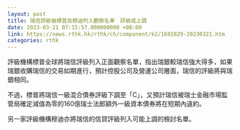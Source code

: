 ```yaml
---
layout: post
title: 瑞信評級被標普及穆迪列入觀察名單　評級或上調
date: 2023-03-21 07:15:57.000000000 +08:00
link: https://news.rthk.hk/rthk/ch/component/k2/1692829-20230321.htm
categories: rthk
---
```


評級機構標普全球將瑞信評級列入正面觀察名單，指出瑞銀較瑞信強大得多，如果瑞銀收購瑞信的交易如期進行，預計控股公司及營運公司層面，瑞信的評級將與瑞銀相同。

不過，標普將瑞信一級混合債券評級下調至「C」，又預計瑞信被瑞士金融市場監管局確定減值為零的160億瑞士法郎額外一級資本債券將在短期內違約。

另一家評級機構穆迪亦將瑞信的信貸評級列入可能上調的檢討名單。

